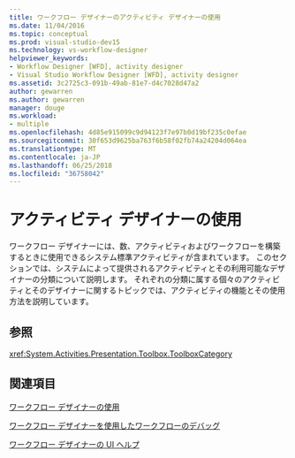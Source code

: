 ```yaml
---
title: ワークフロー デザイナーのアクティビティ デザイナーの使用
ms.date: 11/04/2016
ms.topic: conceptual
ms.prod: visual-studio-dev15
ms.technology: vs-workflow-designer
helpviewer_keywords:
- Workflow Designer [WFD], activity designer
- Visual Studio Workflow Designer [WFD], activity designer
ms.assetid: 3c2725c3-091b-49ab-81e7-d4c7028d47a2
author: gewarren
ms.author: gewarren
manager: douge
ms.workload:
- multiple
ms.openlocfilehash: 4d85e915099c9d94123f7e97b0d19bf235c0efae
ms.sourcegitcommit: 30f653d9625ba763f6b58f02fb74a24204d064ea
ms.translationtype: MT
ms.contentlocale: ja-JP
ms.lasthandoff: 06/25/2018
ms.locfileid: "36758042"
---
```

# <a name="using-the-activity-designers"></a>アクティビティ デザイナーの使用

ワークフロー デザイナーには、数、アクティビティおよびワークフローを構築するときに使用できるシステム標準アクティビティが含まれています。 このセクションでは、システムによって提供されるアクティビティとその利用可能なデザイナーの分類について説明します。 それぞれの分類に属する個々のアクティビティとそのデザイナーに関するトピックでは、アクティビティの機能とその使用方法を説明しています。

## <a name="reference"></a>参照

<xref:System.Activities.Presentation.Toolbox.ToolboxCategory>

## <a name="related-sections"></a>関連項目

 [ワークフロー デザイナーの使用](../workflow-designer/using-the-workflow-designer.md)

 [ワークフロー デザイナーを使用したワークフローのデバッグ](../workflow-designer/debugging-workflows-with-the-workflow-designer.md)

 [ワークフロー デザイナーの UI ヘルプ](../workflow-designer/workflow-designer-ui-help.md)